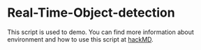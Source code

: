 # Real-Time-Object-detection

This script is used to demo. You can find more information about environment and how to use this script at [hackMD](https://hackmd.io/s/Sk2ksjB2z).